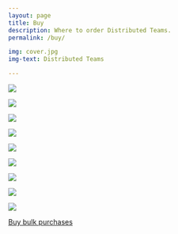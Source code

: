 ```yaml
---
layout: page
title: Buy
description: Where to order Distributed Teams.
permalink: /buy/

img: cover.jpg
img-text: Distributed Teams

---
```


<main id="main-content">
    <div class="jumbotron">
        <div class="container">
            <div class="row">
                <div class="col-md-8 book-text">
                  <p><a href="https://www.amazon.com/Distributed-Teams-Practice-Together-Physically/dp/1732254923/"><img src="{{ site.baseurl }}/img/amazon.png"></a></p>
                  <p><a href="https://books.apple.com/us/book/distributed-teams/id1553697597"><img src="{{ site.baseurl }}/img/apple.jpg"></a></p>
                  <p><a href="https://www.barnesandnoble.com/w/distributed-teams-john-oduinn/1130974497?ean=9781732254930"><img src="{{ site.baseurl }}/img/barnesandnoble.png"></a></p>
                  <p><a href="https://www.booktopia.com.au/distributed-teams-john-o-duinn/book/9781732254923.html"><img src="{{ site.baseurl }}/img/booktopia.png"></a></p>
                  <p><a href="https://www.dymocks.com.au/book/distributed-teams-by-john-oduinn-9781732254923"><img src="{{ site.baseurl }}/img/dymocks.png"></a></p>
                  <p><a href="https://www.kobo.com/us/en/ebook/distributed-teams"><img src="{{ site.baseurl }}/img/kobo.png"></a></p>
                  <p><a href="https://bookshop.org/books/distributed-teams-the-art-and-practice-of-working-together-while-physically-apart-9781732254923/9781732254923"><img src="{{ site.baseurl }}/img/bookshop.png"></a></p>
                  <p><a href="https://www.indiebound.org/book/9781732254923"><img src="{{ site.baseurl }}/img/indiebound.png"></a></p>
                  <p><a href="https://www.porchlightbooks.com/product/distributed-teams-the-art-and-practice-of-working-together-while-physically-apart_2--john-oduinn#full-description"><img src="{{ site.baseurl }}/img/porchlight.png"></a></p>
                  <p class="buy"><a href="{{ site.baseurl }}/contact" class="btn-primary">Buy bulk purchases</a></p>
                </div>
            </div>
        </div>
    </div>
